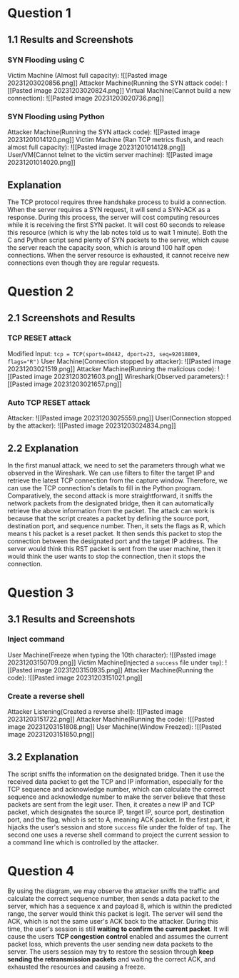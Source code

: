 # Question 1
## 1.1 Results and Screenshots
### SYN Flooding using C
Victim Machine (Almost full capacity): 
![[Pasted image 20231203020856.png]]
Attacker Machine(Running the SYN attack code): 
![[Pasted image 20231203020824.png]]
Virtual Machine(Cannot build a new connection): 
![[Pasted image 20231203020736.png]]
### SYN Flooding using Python 
Attacker Machine(Running the SYN attack code): 
![[Pasted image 20231201014120.png]]
Victim Machine (Ran TCP metrics flush, and reach almost full capacity): 
![[Pasted image 20231201014128.png]]
User/VM(Cannot telnet to the victim server machine):
![[Pasted image 20231201014020.png]]
## Explanation
The TCP protocol requires three handshake process to build a connection. When the server requires a SYN request, it will send a SYN-ACK as a response. During this process, the server will cost computing resources while it is receiving the first SYN packet. It will cost 60 seconds to release this resource (which is why the lab notes told us to wait 1 minute). 
Both the C and Python script send plenty of SYN packets to the server, which cause the server reach the capacity soon, which is around 100 half open connections. When the server resource is exhausted, it cannot receive new connections even though they are regular requests. 
# Question 2
## 2.1 Screenshots and Results
### TCP RESET attack
Modified Input: 
`tcp = TCP(sport=40442, dport=23, seq=92018809, flags="R")`
User Machine(Connection stopped by attacker):
![[Pasted image 20231203021519.png]]
Attacker Machine(Running the malicious code): 
![[Pasted image 20231203021603.png]]
Wireshark(Observed parameters): 
![[Pasted image 20231203021657.png]]
### Auto TCP RESET attack
Attacker: 
![[Pasted image 20231203025559.png]]
User(Connection stopped by the attacker): 
![[Pasted image 20231203024834.png]]
## 2.2 Explanation
In the first manual attack, we need to set the parameters through what we observed in the Wireshark. We can use filters to filter the target IP and retrieve the latest TCP connection from the capture window. Therefore, we can use the TCP connection's details to fill in the Python program. 
Comparatively, the second attack is more straightforward, it sniffs the network packets from the designated bridge, then  it can automatically retrieve the above information from the packet. 
The attack can work is because that the script creates a packet by defining the source port, destination port, and sequence number. Then, it sets the flags as R, which means t his packet is a reset packet. It then sends this packet to stop the connection between the designated port and the target IP address. The server would think this RST packet is sent from the user machine, then it would think the user wants to stop the connection, then it stops the connection. 
# Question 3
## 3.1 Results and Screenshots
### Inject command
User Machine(Freeze when typing the 10th character): 
![[Pasted image 20231203150709.png]]
Victim Machine(Injected a `success` file under `tmp`):
![[Pasted image 20231203150935.png]]
Attacker Machine(Running the code):
![[Pasted image 20231203151021.png]]
### Create a reverse shell
Attacker Listening(Created a reverse shell): 
![[Pasted image 20231203151722.png]]
Attacker Machine(Running the code): 
![[Pasted image 20231203151808.png]]
User Machine(Window Freezed):
![[Pasted image 20231203151850.png]]
## 3.2 Explanation
The script sniffs the information on the designated bridge. Then it use the received data packet to get the TCP and IP information, especially for the TCP sequence and acknowledge number, which can calculate the correct sequence and acknowledge number to make the server believe that these packets are sent from the legit user.  Then, it creates a new IP and TCP packet, which designates the source IP, target IP, source port, destination port, and the flag, which is set to A, meaning ACK packet. 
In the first part, it hijacks the user's session and store `success` file under the folder of `tmp`. The second one uses a reverse shell command to project the current session to a command line which is controlled by the attacker. 

# Question 4

By using the diagram, we may observe the attacker sniffs the traffic and calculate the correct sequence number, then sends a data packet to the server, which has a sequence x and payload 8, which is within the predicted range, the server would think this packet is legit. The server will send the ACK, which is not the same user's ACK back to the attacker. 
During this time, the user's session is still **waiting to confirm the current packet**. It will cause the users **TCP congestion control** enabled and assumes the current packet loss, which prevents the user sending new data packets to the server. The users session may try to restore the session through **keep sending the retransmission packets** and waiting the correct ACK, and exhausted the resources and causing a freeze. 